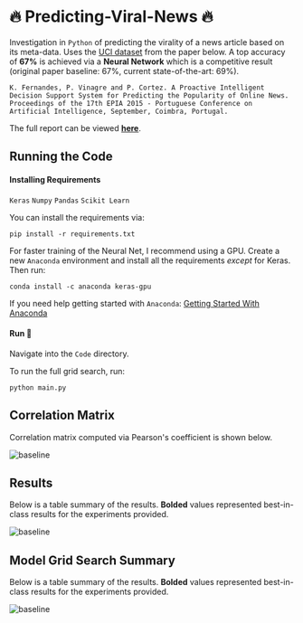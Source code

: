 # :fire: Predicting-Viral-News :fire:

Investigation in `Python` of predicting the virality of a news article based on its meta-data. Uses the [UCI dataset](https://archive.ics.uci.edu/ml/datasets/online+news+popularity) from the paper below. A top accuracy of **67%** is achieved via a **Neural Network** which is a competitive result (original paper baseline: 67%, current state-of-the-art: 69%).

`K. Fernandes, P. Vinagre and P. Cortez. A Proactive Intelligent Decision Support System for Predicting the Popularity of Online News. Proceedings of the 17th EPIA 2015 - Portuguese Conference on Artificial Intelligence, September, Coimbra, Portugal.`

The full report can be viewed [**here**](https://github.com/ghunkins/Predicting-Viral-News/blob/master/Online_News_Popularity_Hunkins.pdf).

## Running the Code

#### Installing Requirements

`Keras`
`Numpy`
`Pandas`
`Scikit Learn`

You can install the requirements via:

`pip install -r requirements.txt`

For faster training of the Neural Net, I recommend using a GPU. Create a new `Anaconda` environment and install all the requirements _except_ for Keras. Then run: 

`conda install -c anaconda keras-gpu`

If you need help getting started with `Anaconda`: [Getting Started With Anaconda](https://conda.io/docs/user-guide/getting-started.html)

#### Run :running:

Navigate into the `Code` directory.

To run the full grid search, run:

`python main.py`

## Correlation Matrix

Correlation matrix computed via Pearson's coefficient is shown below. 

<img src="https://raw.githubusercontent.com/ghunkins/Predicting-Viral-News/master/Visualizations/correlation.png" alt="baseline">

## Results

Below is a table summary of the results. **Bolded** values represented best-in-class results for the experiments provided. 

<img src="https://raw.githubusercontent.com/ghunkins/Predicting-Viral-News/master/Visualizations/results.png" alt="baseline">

## Model Grid Search Summary

Below is a table summary of the results. **Bolded** values represented best-in-class results for the experiments provided. 


<img src="https://raw.githubusercontent.com/ghunkins/Predicting-Viral-News/master/Visualizations/crossvalid.png" alt="baseline">







